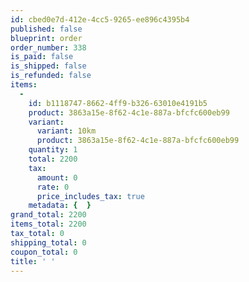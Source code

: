 ```yaml
---
id: cbed0e7d-412e-4cc5-9265-ee896c4395b4
published: false
blueprint: order
order_number: 338
is_paid: false
is_shipped: false
is_refunded: false
items:
  -
    id: b1118747-8662-4ff9-b326-63010e4191b5
    product: 3863a15e-8f62-4c1e-887a-bfcfc600eb99
    variant:
      variant: 10km
      product: 3863a15e-8f62-4c1e-887a-bfcfc600eb99
    quantity: 1
    total: 2200
    tax:
      amount: 0
      rate: 0
      price_includes_tax: true
    metadata: {  }
grand_total: 2200
items_total: 2200
tax_total: 0
shipping_total: 0
coupon_total: 0
title: ' '
---
```

